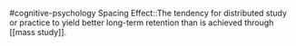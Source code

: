 #cognitive-psychology 
Spacing Effect::The tendency for distributed study or practice to yield better long-term retention  than is achieved through [[mass study]].
